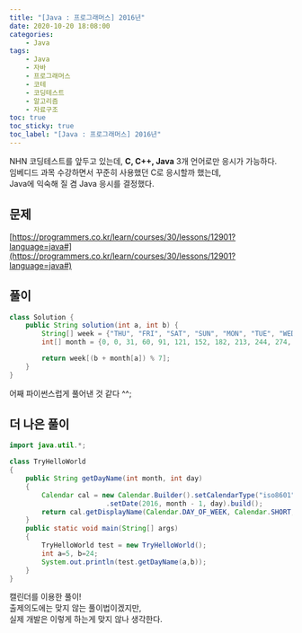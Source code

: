 ```yaml
---
title: "[Java : 프로그래머스] 2016년"
date: 2020-10-20 18:08:00
categories:
    - Java
tags:
    - Java
    - 자바
    - 프로그래머스
    - 코테
    - 코딩테스트
    - 알고리즘
    - 자료구조
toc: true
toc_sticky: true
toc_label: "[Java : 프로그래머스] 2016년"
---
```

NHN 코딩테스트를 앞두고 있는데, **C, C++, Java** 3개 언어로만 응시가 가능하다.  
임베디드 과목 수강하면서 꾸준히 사용했던 C로 응시할까 했는데,  
Java에 익숙해 질 겸 Java 응시를 결정했다.  
  
## 문제
[https://programmers.co.kr/learn/courses/30/lessons/12901?language=java#](https://programmers.co.kr/learn/courses/30/lessons/12901?language=java#)

## 풀이
```java
class Solution {
    public String solution(int a, int b) {
        String[] week = {"THU", "FRI", "SAT", "SUN", "MON", "TUE", "WED"};
        int[] month = {0, 0, 31, 60, 91, 121, 152, 182, 213, 244, 274, 305, 335};

        return week[(b + month[a]) % 7];
    }
}
```
어째 파이썬스럽게 풀어낸 것 같다 ^^;  

## 더 나은 풀이
```java
import java.util.*;

class TryHelloWorld
{
    public String getDayName(int month, int day)
    {
        Calendar cal = new Calendar.Builder().setCalendarType("iso8601")
                        .setDate(2016, month - 1, day).build();
        return cal.getDisplayName(Calendar.DAY_OF_WEEK, Calendar.SHORT, new Locale("ko-KR")).toUpperCase();
    }
    public static void main(String[] args)
    {
        TryHelloWorld test = new TryHelloWorld();
        int a=5, b=24;
        System.out.println(test.getDayName(a,b));
    }
}
```
캘린더를 이용한 풀이!  
출제의도에는 맞지 않는 풀이법이겠지만,  
실제 개발은 이렇게 하는게 맞지 않나 생각한다.